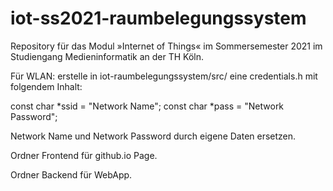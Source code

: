 # iot-ss2021-raumbelegungssystem

Repository für das Modul »Internet of Things« im Sommersemester 2021 im Studiengang Medieninformatik an der TH Köln.

Für WLAN:
erstelle in iot-raumbelegungssystem/src/ eine credentials.h mit folgendem Inhalt:

const char *ssid = "Network Name";
const char *pass = "Network Password";

Network Name und Network Password durch eigene Daten ersetzen.

Ordner Frontend für github.io Page.

Ordner Backend für WebApp.
